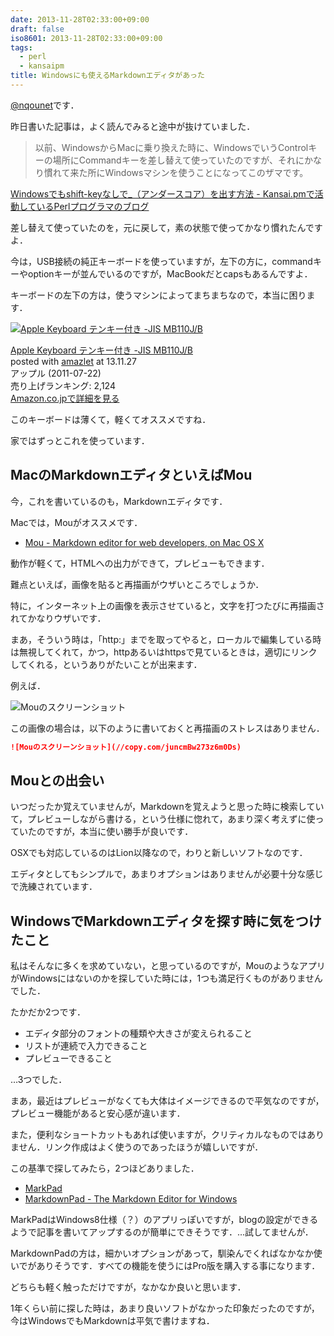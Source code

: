 ```yaml
---
date: 2013-11-28T02:33:00+09:00
draft: false
iso8601: 2013-11-28T02:33:00+09:00
tags:
  - perl
  - kansaipm
title: Windowsにも使えるMarkdownエディタがあった
---
```


[@nqounet](https://twitter.com/nqounet)です．

昨日書いた記事は，よく読んでみると途中が抜けていました．

> 以前、WindowsからMacに乗り換えた時に、WindowsでいうControlキーの場所にCommandキーを差し替えて使っていたのですが、それにかなり慣れて来た所にWindowsマシンを使うことになってこのザマです。

[Windowsでもshift-keyなしで_（アンダースコア）を出す方法 - Kansai.pmで活動しているPerlプログラマのブログ](/2013/11/26/231200)

差し替えて使っていたのを，元に戻して，素の状態で使ってかなり慣れたんですよ．

今は，USB接続の純正キーボードを使っていますが，左下の方に，commandキーやoptionキーが並んでいるのですが，MacBookだとcapsもあるんですよ．

キーボードの左下の方は，使うマシンによってまちまちなので，本当に困ります．

[![Apple Keyboard テンキー付き -JIS MB110J/B](http://ecx.images-amazon.com/images/I/41CkqLKMxgL._SL160_.jpg)](http://www.amazon.co.jp/exec/obidos/ASIN/B005DPEZOY/nqounet-22/ref=nosim/)

[Apple Keyboard テンキー付き -JIS MB110J/B](http://www.amazon.co.jp/exec/obidos/ASIN/B005DPEZOY/nqounet-22/ref=nosim/)  
posted with [amazlet](http://app.amazlet.com/amazlet/) at 13.11.27  
アップル (2011-07-22)  
売り上げランキング: 2,124  
[Amazon.co.jpで詳細を見る](http://www.amazon.co.jp/exec/obidos/ASIN/B005DPEZOY/nqounet-22/ref=nosim/)

このキーボードは薄くて，軽くてオススメですね．

家ではずっとこれを使っています．

## MacのMarkdownエディタといえばMou

今，これを書いているのも，Markdownエディタです．

Macでは，Mouがオススメです．

- [Mou - Markdown editor for web developers, on Mac OS X](http://mouapp.com/)

動作が軽くて，HTMLへの出力ができて，プレビューもできます．

難点といえば，画像を貼ると再描画がウザいところでしょうか．

特に，インターネット上の画像を表示させていると，文字を打つたびに再描画されてかなりウザいです．

まあ，そういう時は，「http:」までを取ってやると，ローカルで編集している時は無視してくれて，かつ，httpあるいはhttpsで見ているときは，適切にリンクしてくれる，というありがたいことが出来ます．

例えば．

![Mouのスクリーンショット](http://copy.com/juncmBw273z6m0Ds)

この画像の場合は，以下のように書いておくと再描画のストレスはありません．

```markdown
![Mouのスクリーンショット](//copy.com/juncmBw273z6m0Ds)
```

## Mouとの出会い

いつだったか覚えていませんが，Markdownを覚えようと思った時に検索していて，プレビューしながら書ける，という仕様に惚れて，あまり深く考えずに使っていたのですが，本当に使い勝手が良いです．

OSXでも対応しているのはLion以降なので，わりと新しいソフトなのです．

エディタとしてもシンプルで，あまりオプションはありませんが必要十分な感じで洗練されています．

## WindowsでMarkdownエディタを探す時に気をつけたこと

私はそんなに多くを求めていない，と思っているのですが，MouのようなアプリがWindowsにはないのかを探していた時には，1つも満足行くものがありませんでした．

たかだか2つです．

- エディタ部分のフォントの種類や大きさが変えられること
- リストが連続で入力できること
- プレビューできること

…3つでした．

まあ，最近はプレビューがなくても大体はイメージできるので平気なのですが，プレビュー機能があると安心感が違います．

また，便利なショートカットもあれば使いますが，クリティカルなものではありません．リンク作成はよく使うのであったほうが嬉しいですが．

この基準で探してみたら，2つほどありました．

- [MarkPad](http://code52.org/DownmarkerWPF/)
- [MarkdownPad - The Markdown Editor for Windows](http://markdownpad.com/)

MarkPadはWindows8仕様（？）のアプリっぽいですが，blogの設定ができるようで記事を書いてアップするのが簡単にできそうです．…試してませんが．

MarkdownPadの方は，細かいオプションがあって，馴染んでくればなかなか使いでがありそうです．すべての機能を使うにはPro版を購入する事になります．

どちらも軽く触っただけですが，なかなか良いと思います．

1年くらい前に探した時は，あまり良いソフトがなかった印象だったのですが，今はWindowsでもMarkdownは平気で書けますね．
